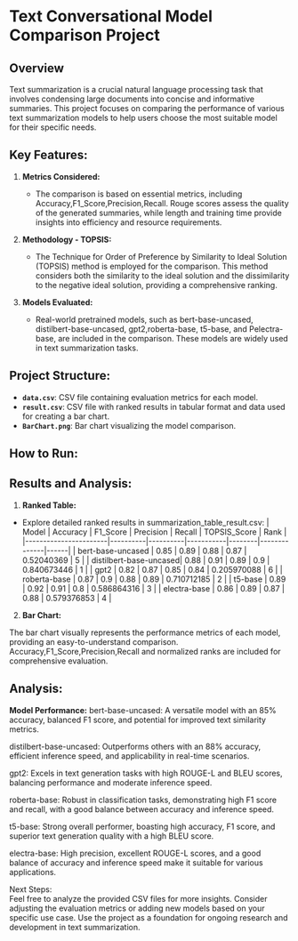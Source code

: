 # Text Conversational Model Comparison Project

## Overview

Text summarization is a crucial natural language processing task that involves condensing large documents into concise and informative summaries. This project focuses on comparing the performance of various text summarization models to help users choose the most suitable model for their specific needs.

## Key Features:

1. **Metrics Considered:**

   - The comparison is based on essential metrics, including Accuracy,F1_Score,Precision,Recall. Rouge scores assess the quality of the generated summaries, while length and training time provide insights into efficiency and resource requirements.

2. **Methodology - TOPSIS:**

   - The Technique for Order of Preference by Similarity to Ideal Solution (TOPSIS) method is employed for the comparison. This method considers both the similarity to the ideal solution and the dissimilarity to the negative ideal solution, providing a comprehensive ranking.

3. **Models Evaluated:**
   - Real-world pretrained models, such as bert-base-uncased, distilbert-base-uncased, gpt2,roberta-base, t5-base, and Pelectra-base, are included in the comparison. These models are widely used in text summarization tasks.

## Project Structure:

- **`data.csv`**: CSV file containing evaluation metrics for each model.
- **`result.csv`**: CSV file with ranked results in tabular format and data used for creating a bar chart.
- **`BarChart.png`**: Bar chart visualizing the model comparison.

## How to Run:

## Results and Analysis:

1. **Ranked Table:**

- Explore detailed ranked results in summarization_table_result.csv:
  | Model | Accuracy | F1_Score | Precision | Recall | TOPSIS_Score | Rank |
  |-----------------------|----------|----------|-----------|--------|--------------|------|
  | bert-base-uncased | 0.85 | 0.89 | 0.88 | 0.87 | 0.52040369 | 5 |
  | distilbert-base-uncased| 0.88 | 0.91 | 0.89 | 0.9 | 0.840673446 | 1 |
  | gpt2 | 0.82 | 0.87 | 0.85 | 0.84 | 0.205970088 | 6 |
  | roberta-base | 0.87 | 0.9 | 0.88 | 0.89 | 0.710712185 | 2 |
  | t5-base | 0.89 | 0.92 | 0.91 | 0.8 | 0.586864316 | 3 |
  | electra-base | 0.86 | 0.89 | 0.87 | 0.88 | 0.579376853 | 4 |

2. **Bar Chart:**

The bar chart visually represents the performance metrics of each model, providing an easy-to-understand comparison. Accuracy,F1_Score,Precision,Recall and normalized ranks are included for comprehensive evaluation.

## Analysis:

**Model Performance:**
bert-base-uncased: A versatile model with an 85% accuracy, balanced F1 score, and potential for improved text similarity metrics.<br>

distilbert-base-uncased: Outperforms others with an 88% accuracy, efficient inference speed, and applicability in real-time scenarios.<br>

gpt2: Excels in text generation tasks with high ROUGE-L and BLEU scores, balancing performance and moderate inference speed.<br>

roberta-base: Robust in classification tasks, demonstrating high F1 score and recall, with a good balance between accuracy and inference speed.<br>

t5-base: Strong overall performer, boasting high accuracy, F1 score, and superior text generation quality with a high BLEU score.<br>

electra-base: High precision, excellent ROUGE-L scores, and a good balance of accuracy and inference speed make it suitable for various applications.<br>

Next Steps:<br>
Feel free to analyze the provided CSV files for more insights.
Consider adjusting the evaluation metrics or adding new models based on your specific use case.
Use the project as a foundation for ongoing research and development in text summarization.
